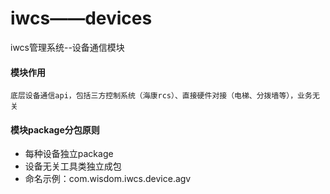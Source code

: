# iwcs——devices


iwcs管理系统--设备通信模块



#### 模块作用
    底层设备通信api，包括三方控制系统（海康rcs）、直接硬件对接（电梯、分拨墙等），业务无关

#### 模块package分包原则
- 每种设备独立package
- 设备无关工具类独立成包
- 命名示例：com.wisdom.iwcs.device.agv
    


